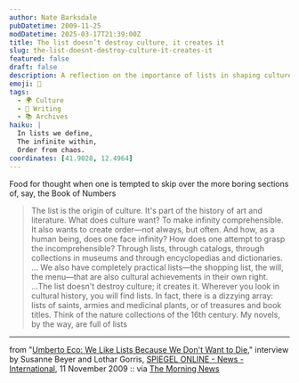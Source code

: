 ```yaml
---
author: Nate Barksdale
pubDatetime: 2009-11-25
modDatetime: 2025-03-17T21:39:00Z
title: The list doesn’t destroy culture, it creates it
slug: the-list-doesnt-destroy-culture-it-creates-it
featured: false
draft: false
description: A reflection on the importance of lists in shaping culture and understanding the infinite, inspired by Umberto Eco's insights.
emoji: 📜
tags:
  - 🌍 Culture
  - 📝 Writing
  - 📚 Archives
haiku: |
  In lists we define,  
  The infinite within,  
  Order from chaos.
coordinates: [41.9028, 12.4964]
---
```


Food for thought when one is tempted to skip over the more boring sections of, say, the Book of Numbers

> The list is the origin of culture. It's part of the history of art and literature. What does culture want? To make infinity comprehensible. It also wants to create order—not always, but often. And how, as a human being, does one face infinity? How does one attempt to grasp the incomprehensible? Through lists, through catalogs, through collections in museums and through encyclopedias and dictionaries. ... We also have completely practical lists—the shopping list, the will, the menu—that are also cultural achievements in their own right. ...The list doesn't destroy culture; it creates it. Wherever you look in cultural history, you will find lists. In fact, there is a dizzying array: lists of saints, armies and medicinal plants, or of treasures and book titles. Think of the nature collections of the 16th century. My novels, by the way, are full of lists

---

from "[Umberto Eco: We Like Lists Because We Don't Want to Die](http://www.spiegel.de/international/zeitgeist/0,1518,659577,00.html)," interview by Susanne Beyer and Lothar Gorris, [SPIEGEL ONLINE - News - International](http://www.spiegel.de/international/zeitgeist/0,1518,659577,00.html), 11 November 2009 :: via [The Morning News](http://www.themorningnews.org/archives/headlines/2009/November/18/)
